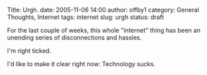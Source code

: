 Title: Urgh.
date: 2005-11-06 14:00
author: offby1
category: General Thoughts, Internet
tags: internet
slug: urgh
status: draft

For the last couple of weeks, this whole "internet" thing has been an unending series of disconnections and hassles.

I'm right ticked.

I'd like to make it clear right now: Technology sucks.
